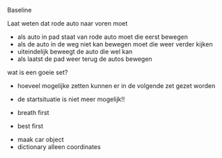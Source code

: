 Baseline 

Laat weten dat rode auto naar voren moet 
- als auto in pad staat van rode auto moet die eerst bewegen 
- als de auto in de weg niet kan bewegen moet die weer verder kijken
- uiteindelijk beweegt de auto die wel kan 
- als laatst de pad weer terug de autos bewegen 

wat is een goeie set?
- hoeveel mogelijke zetten kunnen er in de volgende zet gezet worden
- de startsituatie is niet meer mogelijk!! 

- breath first
- best first 

* maak car object 
* dictionary alleen coordinates 